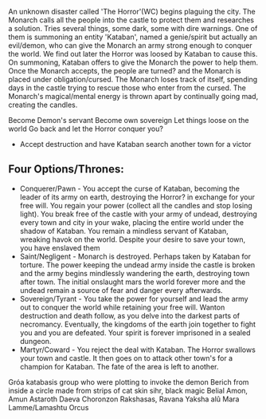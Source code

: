 An unknown disaster called 'The Horror'(WC) begins plaguing the city.  The Monarch calls all the people into the castle to protect them and researches a solution.  Tries several things, some dark, some with dire warnings.  One of them is summoning an entity 'Kataban', named a genie/spirit but actually an evil/demon, who can give the Monarch an army strong enough to conquer the world.  We find out later the Horror was loosed by Kataban to cause this.  On summoning, Kataban offers to give the Monarch the power to help them.  Once the Monarch accepts, the people are turned? and the Monarch is placed under obligation/cursed.
The Monarch loses track of itself, spending days in the castle trying to rescue those who enter from the cursed.  The Monarch's magical/mental energy is thrown apart by continually going mad, creating the candles.

Become Demon's servant
Become own sovereign
Let things loose on the world
Go back and let the Horror conquer you?
 - Accept destruction and have Kataban search another town for a victor

## Four Options/Thrones:

- Conquerer/Pawn - You accept the curse of Kataban, becoming the leader of its army on earth, destroying the Horror? in exchange for your free will.  You regain your power (collect all the candles and stop losing light).  You break free of the castle with your army of undead, destroying every town and city in your wake, placing the entire world under the shadow of Kataban. You remain a mindless servant of Kataban, wreaking havok on the world. Despite your desire to save your town, you have enslaved them
- Saint/Negligent - Monarch is destroyed.  Perhaps taken by Kataban for torture.  The power keeping the undead army inside the castle is broken and the army begins mindlessly wandering the earth, destroying town after town. The initial onslaught mars the world forever more and the undead remain a source of fear and danger every afterwards.
- Sovereign/Tyrant - You take the power for yourself and lead the army out to conquer the world while retaining your free will.  Wanton destruction and death follow, as you delve into the darkest parts of necromancy.  Eventually, the kingdoms of the earth join together to fight you and you are defeated.  Your spirit is forever imprisoned in a sealed dungeon.
- Martyr/Coward - You reject the deal with Kataban.  The Horror swallows your town and castle.  It then goes on to attack other town's for a champion for Kataban.  The fate of the area is left to another.






Gróa
katabasis
group who were plotting to invoke the demon Berich from inside a circle made from strips of cat skin
sihr, black magic
Belial
Amon, Amun
Astaroth
Daeva
Choronzon
Rakshasas, Ravana
Yaksha
alû
Mara
Lamme/Lamashtu
Orcus